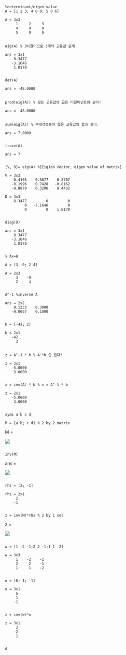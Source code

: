 
```matlab:Code
%determinant/eigen value
A = [1 2 3; 4 0 0; 5 0 6]
```


```text:Output
A = 3x3    
     1     2     3
     4     0     0
     5     0     6

```


```matlab:Code

eig(A) % 3차원이므로 3개의 고유값 존재
```


```text:Output
ans = 3x1    
    8.3477
   -3.1646
    1.8170

```


```matlab:Code

det(A)
```


```text:Output
ans = -48.0000
```


```matlab:Code

prod(eig(A)) % 모든 고유값의 곱은 디털미넌트와 같다!
```


```text:Output
ans = -48.0000
```


```matlab:Code

sum(eig(A)) % 주대각성분의 합은 고유값의 합과 같다.
```


```text:Output
ans = 7.0000
```


```matlab:Code

trace(A)
```


```text:Output
ans = 7
```


```matlab:Code

[V, D]= eig(A) %[Eigien Vector, eigen value of matrix]
```


```text:Output
V = 3x3    
   -0.4165   -0.5877   -0.3707
   -0.1996    0.7428   -0.8162
   -0.8870    0.3206    0.4432

D = 3x3    
    8.3477         0         0
         0   -3.1646         0
         0         0    1.8170

```


```matlab:Code

diag(D)
```


```text:Output
ans = 3x1    
    8.3477
   -3.1646
    1.8170

```


```matlab:Code

% Ax=B

A = [3 -9; 2 4]
```


```text:Output
A = 2x2    
     3    -9
     2     4

```


```matlab:Code

A^-1 %inverse A
```


```text:Output
ans = 2x2    
    0.1333    0.3000
   -0.0667    0.1000

```


```matlab:Code

b = [-42; 2]
```


```text:Output
b = 2x1    
   -42
     2

```


```matlab:Code

z = A^-1 * b % A'*b 안 된다!
```


```text:Output
z = 2x1    
   -5.0000
    3.0000

```


```matlab:Code

z = inv(A) * b % x = A^-1 * b
```


```text:Output
z = 2x1    
   -5.0000
    3.0000

```


```matlab:Code

syms a b c d

M = [a b; c d] % 2 by 2 matrix
```

M = 

   <img src="https://latex.codecogs.com/gif.latex?&space;\left(\begin{array}{cc}&space;a&space;&&space;b\\&space;c&space;&&space;d&space;\end{array}\right)"/>

```matlab:Code

inv(M)
```

ans = 

   <img src="https://latex.codecogs.com/gif.latex?&space;\left(\begin{array}{cc}&space;\frac{d}{a\,d-b\,c}&space;&&space;-\frac{b}{a\,d-b\,c}\\&space;-\frac{c}{a\,d-b\,c}&space;&&space;\frac{a}{a\,d-b\,c}&space;\end{array}\right)"/>

```matlab:Code

rhs = [2; -1]
```


```text:Output
rhs = 2x1    
     2
    -1

```


```matlab:Code

z = inv(M)*rhs % 2 by 1 sol
```

z = 

   <img src="https://latex.codecogs.com/gif.latex?&space;\left(\begin{array}{c}&space;\frac{b}{a\,d-b\,c}+\frac{2\,d}{a\,d-b\,c}\\&space;-\frac{a}{a\,d-b\,c}-\frac{2\,c}{a\,d-b\,c}&space;\end{array}\right)"/>

```matlab:Code

w = [1 -2 -1;2 2 -1;1 1 -2]
```


```text:Output
w = 3x3    
     1    -2    -1
     2     2    -1
     1     1    -2

```


```matlab:Code

o = [6; 1; -1]
```


```text:Output
o = 3x1    
     6
     1
    -1

```


```matlab:Code

z = inv(w)*o
```


```text:Output
z = 3x1    
     3
    -2
     1

```


```matlab:Code

A
```


